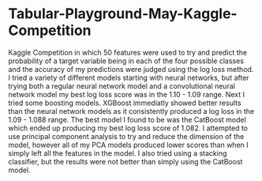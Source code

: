 # Tabular-Playground-May-Kaggle-Competition
Kaggle Competition in which 50 features were used to try and predict the probability of a target variable being in each of the four possible classes and the accuracy of my predictions were judged using the log loss method. I tried a variety of different models starting with neural networks, but after trying both a regular neural network model and a convolutional neural network model my best log loss score was in the 1.10 - 1.09 range. Next I tried some boosting models. XGBoost immediatly showed better results than the neural network models as it consistently produced a log loss in the 1.09 - 1.088 range. The best model I found to be was the CatBoost model which ended up producing my best log loss score of 1.082. I attempted to use principal component analysis to try and reduce the dimension of the model, however all of my PCA models produced lower scores than when I simply left all the features in the model. I also tried using a stacking classifier, but the results were not better than simply using the CatBoost model.
